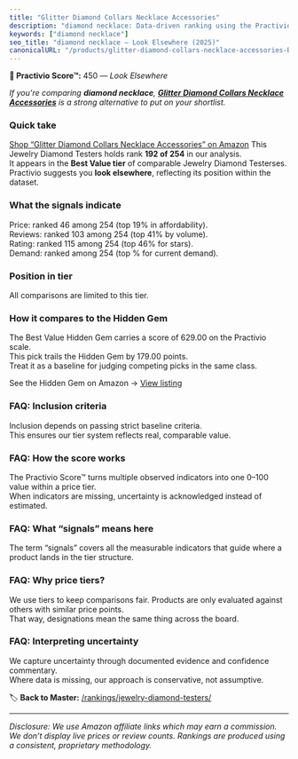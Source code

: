 ```yaml
---
title: "Glitter Diamond Collars Necklace Accessories"
description: "diamond necklace: Data-driven ranking using the Practivio Score™. Positioned by quality, value, demand, findability, momentum."
keywords: ["diamond necklace"]
seo_title: "diamond necklace — Look Elsewhere (2025)"
canonicalURL: "/products/glitter-diamond-collars-necklace-accessories-B0BRX7TX9P/"
---
```


**🚫 Practivio Score™:** 450 — _Look Elsewhere_


*If you're comparing **diamond necklace**, **[Glitter Diamond Collars Necklace Accessories](https://www.amazon.com/dp/B0BRX7TX9P?tag=practivio-20)** is a strong alternative to put on your shortlist.*
### Quick take
[Shop “Glitter Diamond Collars Necklace Accessories” on Amazon](https://www.amazon.com/dp/B0BRX7TX9P?tag=practivio-20)
This Jewelry Diamond Testers holds rank **192 of 254** in our analysis.  
It appears in the **Best Value tier** of comparable Jewelry Diamond Testerses.  
Practivio suggests you **look elsewhere**, reflecting its position within the dataset.

### What the signals indicate
Price: ranked 46 among 254 (top 19% in affordability).  
Reviews: ranked 103 among 254 (top 41% by volume).  
Rating: ranked 115 among 254 (top 46% for stars).  
Demand: ranked  among 254 (top % for current demand).

### Position in tier
All comparisons are limited to this tier.

### How it compares to the Hidden Gem
The Best Value Hidden Gem carries a score of 629.00 on the Practivio scale.  
This pick trails the Hidden Gem by 179.00 points.  
Treat it as a baseline for judging competing picks in the same class.  

See the Hidden Gem on Amazon → [View listing](https://www.amazon.com/dp/B0CPHMR3P8?tag=practivio-20)

### FAQ: Inclusion criteria
Inclusion depends on passing strict baseline criteria.  
This ensures our tier system reflects real, comparable value.

### FAQ: How the score works
The Practivio Score™ turns multiple observed indicators into one 0–100 value within a price tier.  
When indicators are missing, uncertainty is acknowledged instead of estimated.

### FAQ: What “signals” means here
The term “signals” covers all the measurable indicators that guide where a product lands in the tier structure.

### FAQ: Why price tiers?
We use tiers to keep comparisons fair. Products are only evaluated against others with similar price points.  
That way, designations mean the same thing across the board.

### FAQ: Interpreting uncertainty
We capture uncertainty through documented evidence and confidence commentary.  
Where data is missing, our approach is conservative, not assumptive.


🏷️ **Back to Master:** [/rankings/jewelry-diamond-testers/](/rankings/jewelry-diamond-testers/)

---
_Disclosure: We use Amazon affiliate links which may earn a commission. We don’t display live prices or review counts. Rankings are produced using a consistent, proprietary methodology._
